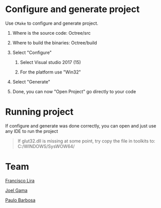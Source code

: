 # Configure and generate project

Use `CMake` to configure and generate project.

   1. Where is the source code: Octree/src

   2. Where to build the binaries: Octree/build

   3. Select "Configure"

      1. Select Visual studio 2017 (15)
   
      2. For the platform use "Win32"
   4. Select "Generate"
   5. Done, you can now "Open Project" go directly to your code

# Running project

If configure and generate was done correctly, you can open and just use any IDE to run the project

>If glut32.dll is missing at some point, try copy the file in toolkits to:
>C:/WINDOWS/SysWOW64/

# Team
[Francisco Lira](https://github.com/FranciscoLira)

[Joel Gama](https://github.com/JoelGama)

[Paulo Barbosa](https://github.com/PauloAFBarbosa)
